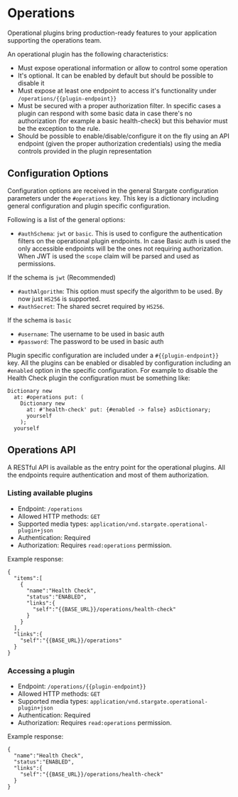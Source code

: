 # Operations

Operational plugins bring production-ready features to your application supporting the operations team.

An operational plugin has the following characteristics:
- Must expose operational information or allow to control some operation
- It's optional. It can be enabled by default but should be possible to disable it
- Must expose at least one endpoint to access it's functionality under `/operations/{{plugin-endpoint}}`
- Must be secured with a proper authorization filter. In specific cases a plugin can respond with some basic data in case there's no authorization (for example a basic health-check) but this behavior must be the exception to the rule.
- Should be possible to enable/disable/configure it on the fly using an API endpoint (given the proper authorization credentials) using the media controls provided in the plugin representation

## Configuration Options

Configuration options are received in the general Stargate configuration parameters under the `#operations` key. This key is a dictionary including general configuration and plugin specific configuration.

Following is a list of the general options:
- `#authSchema`: `jwt` or `basic`. This is used to configure the authentication filters on the operational plugin endpoints. In case Basic auth is used the only accessible endpoints will be the ones not requiring authorization. When JWT is used the `scope` claim will be parsed and used as permissions.

If the schema is `jwt` (Recommended)
  - `#authAlgorithm`: This option must specify the algorithm to be used. By now just `HS256` is supported.
  - `#authSecret`: The shared secret required by `HS256`.

If the schema is `basic`
- `#username`: The username to be used in basic auth
- `#password`: The password to be used in basic auth

Plugin specific configuration are included under a `#{{plugin-endpoint}}` key. All the plugins can be enabled or disabled by configuration including an `#enabled` option in the specific configuration. For example to disable the Health Check plugin the configuration must be something like:
```
Dictionary new
  at: #operations put: (
    Dictionary new
      at: #'health-check' put: {#enabled -> false} asDictionary;
      yourself
    );
  yourself
```

## Operations API

A RESTful API is available as the entry point for the operational plugins. All the endpoints require authentication and most of them authorization.

### Listing available plugins

- Endpoint: `/operations`
- Allowed HTTP methods: `GET`
- Supported media types: `application/vnd.stargate.operational-plugin+json`
- Authentication: Required
- Authorization: Requires `read:operations` permission.

Example response:
```
{
  "items":[
    {
      "name":"Health Check",
      "status":"ENABLED",
      "links":{
        "self":"{{BASE_URL}}/operations/health-check"
      }
    }
  ],
  "links":{
    "self":"{{BASE_URL}}/operations"
  }
}
```
### Accessing a plugin

- Endpoint: `/operations/{{plugin-endpoint}}`
- Allowed HTTP methods: `GET`
- Supported media types: `application/vnd.stargate.operational-plugin+json`
- Authentication: Required
- Authorization: Requires `read:operations` permission.

Example response:
```
{
  "name":"Health Check",
  "status":"ENABLED",
  "links":{
    "self":"{{BASE_URL}}/operations/health-check"
  }
}
```
